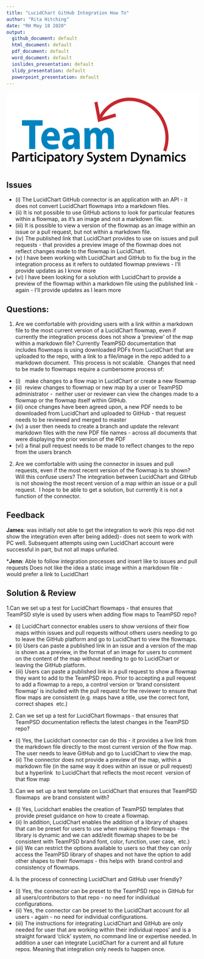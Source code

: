 ```yaml
---
title: "LucidChart GitHub Integration How To"
author: "Rita Hitching"
date: "RH May 18 2020"
output: 
  github_document: default
  html_document: default
  pdf_document: default
  word_document: default
  ioslides_presentation: default
  slidy_presentation: default
  powerpoint_presentation: default   
---
```



<img src = "https://github.com/lzim/teampsd/blob/teampsd_style/teampsd_logo/team_psd_logo_sm.png"
     height = "200" width = "600">  


## Issues
- (i) The LucidChart GitHub connector is an application with an API - it does not convert LucidChart flowmaps into a markdown files.  
- (ii) It is not possible to use GitHub actions to look for particular features within a flowmap, as it’s an image and not a markdown file. 
- (iii) It is possible to view a version of the flowmap as an image within an issue or a pull request, but not within a markdown file.
- (iv) The published link that LucidChart provides to use on issues and pull requests - that provides a preview image of the flowmap does not reflect changes made to the flowmap in LucidChart.
- (v) I have been working with LucidChart and GitHub to fix the bug in the integration process as it refers to outdated flowmap previews - I’ll provide updates as I know more
- (vi) I have been looking for a solution with LucidChart to provide a preview of the flowmap within a markdown file using the published link - again - I’ll provide updates as I learn more 


## Questions:
1. Are we comfortable with providing users with a link within a markdown file to the most current version of a LucidChart flowmap, even if currently the integration process does not show a ‘preview’ of the map within a markdown file?
Currently TeamPSD documentation that includes flowmaps is using downloaded PDFs from LucidChart that are uploaded to the repo, with a link to a file/image in the repo added to a markdown document.  This process is not scalable.  Changes that need to be made to flowmaps require a cumbersome process of:
- (i)   make changes to a flow map in LucidChart or create a new flowmap
- (ii)  review changes to flowmap or new map by a user or TeamPSD administrator -  neither user or reviewer can view the changes made to a flowmap or the flowmap itself within GitHub.
- (iii) once changes have been agreed upon, a new PDF needs to be downloaded from LucidChart and uploaded to GitHub - that request needs to be reviewed and merged to master
- (iv) a user then needs to create a branch and update the relevant markdown files with the new PDF file names - across all documents that were displaying the prior version of the PDF
- (vi) a final pull request needs to be made to reflect changes to the repo from the users branch
2. Are we comfortable with using the connector in issues and pull requests, even if the most recent version of the flowmap is to shown? Will this confuse users?
The integration between LucidChart and GitHub is not showing the most recent version of a map within an issue or a pull request.  I hope to be able to get a solution, but currently it is not a function of the connector.


## Feedback
**James**: was initially not able to get the integration to work (his repo did not show the integration even after being added)- does not seem to work with PC well.  Subsequent attempts using own LucidChart account were successful in part, but not all maps unfurled.

***Jenn**:
Able to follow integration processes and insert like to issues and pull requests
Does not like the idea a static image within a markdown file - would prefer a link to LucidChart

## Solution & Review

1.Can we set up a test for LucidChart flowmaps - that ensures that TeamPSD style is used by users when adding flow maps to TeamPSD repo?
- (i) LucidChart connector enables users to show versions of their flow maps within issues and pull requests without others users needing to go to leave the GitHub platform and go to LucidChart to view the flowmaps.
- (ii) Users can paste a published link in an issue and a version of the map is shown as a preview, in the format of an image for users to comment on the content of the map without needing to go to LucidChart or leaving the GitHub platform.
- (iii) Users can paste a published link in a pull request to show a flowmap they want to add to the TeamPSD repo. Prior to accepting a pull request to add a flowmap to a repo, a control version or ‘brand consistent flowmap’ is included with the pull request for the reviewer to ensure that flow maps are consistent (e.g. maps have a title, use the correct font, correct shapes  etc.) 
2. Can we set up a test for LucidChart flowmaps - that ensures that TeamPSD documentation reflects the latest changes in the TeamPSD repo?
- (i) Yes, the Lucidchart connector can do this - it provides a live link from the markdown file directly to the most current version of the flow map. The user needs to leave GitHub and go to LucidChart to view the map. 
- (ii) The connector does not provide a preview of the map, within a markdown file (in the same way it does within an issue or pull request) but a hyperlink  to LucidChart that reflects the most recent  version of that flow map
3. Can we set up a test template on LucidChart that ensures that TeamPSD flowmaps  are brand consistent with?
- (i) Yes, Lucidchart enables the creation of TeamPSD templates that provide preset guidance on how to create a flowmap. 
- (ii) In addition, LucidChart enables the addition of a library of shapes that can be preset for users to use when making their flowmaps - the library is dynamic and we can add/edit flowmap shapes to be be consistent with TeamPSD brand font, color, function, user case,  etc.)  
- (iii) We can restrict the options available to users so that they can only access the TeamPSD library of shapes and not have the option to add other shapes to their flowmaps - this helps with  brand control and consistency of flowmaps.
4. Is the process of connecting LucidChart and GitHub user friendly?
- (i) Yes, the connector can be preset to the TeamPSD repo in GitHub for all users/contributors to that repo - no need for individual configurations.
- (ii) Yes, the connector can be preset to the LucidChart account for all users - again - no need for individual configurations.
- (iii) The instructions for integrating LucidChart and GitHub are only needed for user that are working within their individual repos’ and is a straight forward ‘click’ system, no command line or expertise needed. In addition a user can integrate LucidChart for a current and all future repos. Meaning that integration only needs to happen once.


